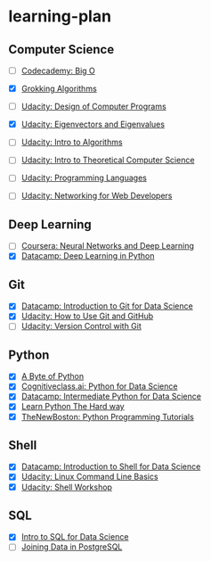 # learning-plan

## Computer Science
- [ ] [Codecademy: Big O](https://www.codecademy.com/courses/big-o/0/1 )
- [X] [Grokking Algorithms](https://www.manning.com/books/grokking-algorithms) 
- [ ] [Udacity: Design of Computer Programs](https://www.udacity.com/course/design-of-computer-programs--cs212)
- [X] [Udacity: Eigenvectors and Eigenvalues](https://www.udacity.com/course/eigenvectors-and-eigenvalues--ud104)
- [ ] [Udacity: Intro to Algorithms](https://www.udacity.com/course/intro-to-algorithms--cs215)
- [ ] [Udacity: Intro to Theoretical Computer Science](https://www.udacity.com/courses/cs313)
- [ ] [Udacity: Programming Languages](https://www.udacity.com/course/programming-languages--cs262)
- [ ] [Udacity: Networking for Web Developers](https://www.udacity.com/course/networking-for-web-developers--ud256)


## Deep Learning
- [ ] [Coursera: Neural Networks and Deep Learning](https://www.coursera.org/learn/neural-networks-deep-learning)
- [X] [Datacamp: Deep Learning in Python](https://www.datacamp.com/courses/deep-learning-in-python)

## Git
- [X] [Datacamp: Introduction to Git for Data Science](https://www.datacamp.com/courses/introduction-to-git-for-data-science)
- [X] [Udacity: How to Use Git and GitHub](https://www.udacity.com/course/how-to-use-git-and-github--ud775)
- [ ] [Udacity: Version Control with Git](https://www.udacity.com/course/version-control-with-git--ud123)

## Python
- [X] [A Byte of Python](https://python.swaroopch.com)
- [X] [Cognitiveclass.ai: Python for Data Science](https://cognitiveclass.ai/courses/python-for-data-science)
- [X] [Datacamp: Intermediate Python for Data Science](https://www.datacamp.com/courses/intermediate-python-for-data-science)
- [X] [Learn Python The Hard way](https://learnpythonthehardway.org)
- [X] [TheNewBoston: Python Programming Tutorials](https://www.youtube.com/watch?v=4Mf0h3HphEA&list=PLEA1FEF17E1E5C0DA)

## Shell
- [X] [Datacamp: Introduction to Shell for Data Science](https://www.datacamp.com/courses/introduction-to-shell-for-data-science)
- [X] [Udacity: Linux Command Line Basics](https://www.udacity.com/course/linux-command-line-basics--ud595)
- [X] [Udacity: Shell Workshop](https://www.udacity.com/course/shell-workshop--ud206)

## SQL
- [X] [Intro to SQL for Data Science](https://www.datacamp.com/courses/intro-to-sql-for-data-science)
- [ ] [Joining Data in PostgreSQL](https://www.datacamp.com/courses/joining-data-in-postgresql)
